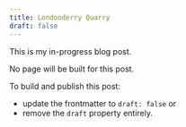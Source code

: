 ```yaml
---
title: Londonderry Quarry
draft: false
---
```


This is my in-progress blog post.

No page will be built for this post.

To build and publish this post:

- update the frontmatter to `draft: false` or
- remove the `draft` property entirely.